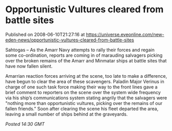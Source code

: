 # Opportunistic Vultures cleared from battle sites
Published on 2008-06-10T21:27:16 at https://universe.eveonline.com/new-eden-news/opportunistic-vultures-cleared-from-battle-sites

Sahtogas – As the Amarr Navy attempts to rally their forces and regain some co-ordination, reports are coming in of marauding salvagers picking over the broken remains of the Amarr and Minmatar ships at battle sites that have now fallen silent. 

Amarrian reaction forces arriving at the scene, too late to make a difference, have begun to clear the area of these scavengers. Paladin Major Verinus in charge of one such task force making their way to the front lines gave a brief comment to reporters on the scene over the system wide frequency via his ship’s communications system stating angrily that the salvagers were "nothing more than opportunistic vultures, picking over the remains of our fallen friends." Soon after clearing the scene his fleet departed the area, leaving a small number of ships behind at the graveyards. 

_Posted 14:30 GMT_
